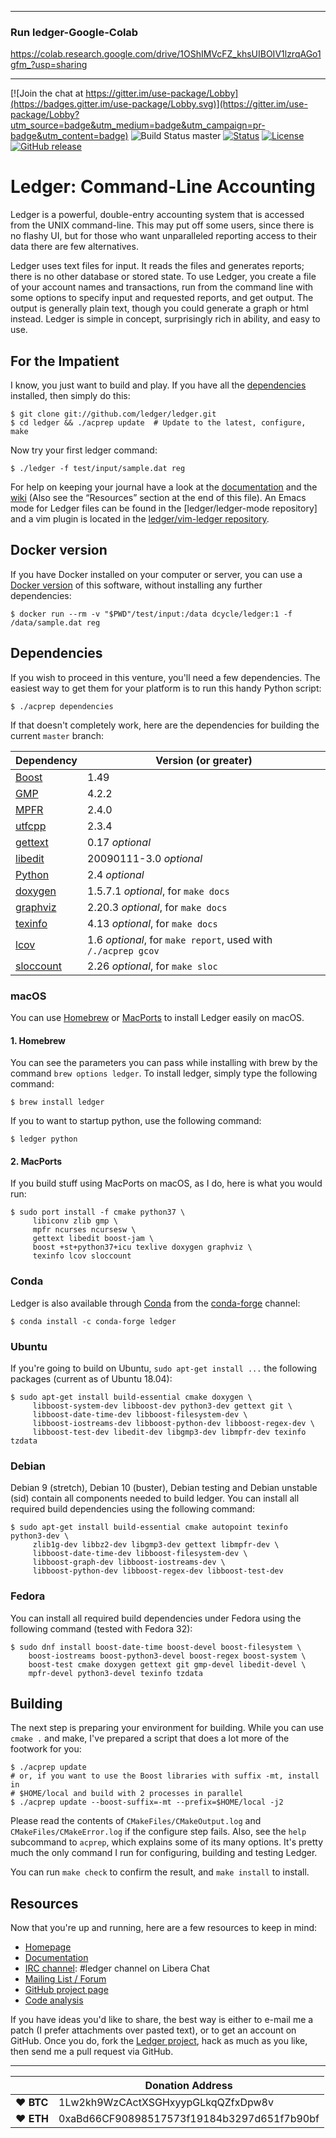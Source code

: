 -------------------------
### Run ledger-Google-Colab

https://colab.research.google.com/drive/1OShIMVcFZ_khsUIBOIV1lzrqAGo1gfm_?usp=sharing

-------------------------

[![Join the chat at https://gitter.im/use-package/Lobby](https://badges.gitter.im/use-package/Lobby.svg)](https://gitter.im/use-package/Lobby?utm_source=badge&utm_medium=badge&utm_campaign=pr-badge&utm_content=badge)
![Build Status master](https://github.com/ledger/ledger/actions/workflows/cmake.yml/badge.svg)
[![Status](https://img.shields.io/badge/status-active-brightgreen.svg?style=flat)](https://github.com/ledger/ledger/pulse/monthly)
[![License](https://img.shields.io/badge/license-BSD-blue.svg?style=flat)](http://opensource.org/licenses/BSD-3-Clause)
[![GitHub release](https://img.shields.io/github/release/ledger/ledger.svg?style=flat)](https://github.com/ledger/ledger/releases)

# Ledger: Command-Line Accounting

Ledger is a powerful, double-entry accounting system that is accessed from the
UNIX command-line.  This may put off some users, since there is no flashy UI,
but for those who want unparalleled reporting access to their data there are
few alternatives.

Ledger uses text files for input.  It reads the files and generates reports;
there is no other database or stored state.  To use Ledger, you create a
file of your account names and transactions, run from the command line with
some options to specify input and requested reports, and get output.
The output is generally plain text, though you could generate a graph or
html instead.  Ledger is simple in concept, surprisingly rich in ability,
and easy to use.


## For the Impatient

I know, you just want to build and play.  If you have all the [dependencies](#dependencies)
installed, then simply do this:

    $ git clone git://github.com/ledger/ledger.git
    $ cd ledger && ./acprep update  # Update to the latest, configure, make

Now try your first ledger command:

    $ ./ledger -f test/input/sample.dat reg

For help on keeping your journal have a look at the
[documentation] and the [wiki][] (Also see the “Resources” section at the
end of this file). An Emacs mode for Ledger files can be found in the
[ledger/ledger-mode repository] and a vim plugin is located in the
[ledger/vim-ledger repository].

## Docker version

If you have Docker installed on your computer or server, you can use a [Docker version](https://hub.docker.com/r/dcycle/ledger/) of this software, without installing any further dependencies:

    $ docker run --rm -v "$PWD"/test/input:/data dcycle/ledger:1 -f /data/sample.dat reg

## Dependencies

If you wish to proceed in this venture, you'll need a few dependencies.  The
easiest way to get them for your platform is to run this handy Python
script:

    $ ./acprep dependencies

If that doesn't completely work, here are the dependencies for building the
current `master` branch:

Dependency | Version (or greater)
-----------|---------------------
[Boost] | 1.49
[GMP] | 4.2.2
[MPFR] | 2.4.0
[utfcpp] | 2.3.4
[gettext] | 0.17 _optional_
[libedit] | 20090111-3.0 _optional_
[Python] | 2.4 _optional_
[doxygen] | 1.5.7.1 _optional_, for `make docs`
[graphviz] | 2.20.3 _optional_, for `make docs`
[texinfo] | 4.13 _optional_, for `make docs`
[lcov] | 1.6 _optional_, for `make report`, used with `/./acprep gcov`
[sloccount] | 2.26 _optional_, for `make sloc`

### macOS

You can use [Homebrew] or [MacPorts] to install Ledger easily on macOS.

#### 1. Homebrew

You can see the parameters you can pass while installing with brew by the command `brew options ledger`. To install ledger, simply type the following command:

    $ brew install ledger

If you to want to startup python, use the following command:

    $ ledger python


#### 2. MacPorts

If you build stuff using MacPorts on macOS, as I do, here is what you would
run:

    $ sudo port install -f cmake python37 \
         libiconv zlib gmp \
         mpfr ncurses ncursesw \
         gettext libedit boost-jam \
         boost +st+python37+icu texlive doxygen graphviz \
         texinfo lcov sloccount

### Conda

Ledger is also available through [Conda](https://conda.io) from the
[conda-forge](https://conda-forge.org) channel:

    $ conda install -c conda-forge ledger

### Ubuntu

If you're going to build on Ubuntu, `sudo apt-get install ...` the
following packages (current as of Ubuntu 18.04):

    $ sudo apt-get install build-essential cmake doxygen \
         libboost-system-dev libboost-dev python3-dev gettext git \
         libboost-date-time-dev libboost-filesystem-dev \
         libboost-iostreams-dev libboost-python-dev libboost-regex-dev \
         libboost-test-dev libedit-dev libgmp3-dev libmpfr-dev texinfo tzdata

### Debian

Debian 9 (stretch), Debian 10 (buster), Debian testing and Debian unstable
(sid) contain all components needed to build ledger.  You can install all
required build dependencies using the following command:

    $ sudo apt-get install build-essential cmake autopoint texinfo python3-dev \
         zlib1g-dev libbz2-dev libgmp3-dev gettext libmpfr-dev \
         libboost-date-time-dev libboost-filesystem-dev \
         libboost-graph-dev libboost-iostreams-dev \
         libboost-python-dev libboost-regex-dev libboost-test-dev

### Fedora

You can install all required build dependencies under Fedora using the
following command (tested with Fedora 32):

    $ sudo dnf install boost-date-time boost-devel boost-filesystem \
        boost-iostreams boost-python3-devel boost-regex boost-system \
        boost-test cmake doxygen gettext git gmp-devel libedit-devel \
        mpfr-devel python3-devel texinfo tzdata

## Building

The next step is preparing your environment for building.  While you can use
`cmake .` and make, I've prepared a script that does a lot more of the
footwork for you:

    $ ./acprep update
    # or, if you want to use the Boost libraries with suffix -mt, install in
    # $HOME/local and build with 2 processes in parallel
    $ ./acprep update --boost-suffix=-mt --prefix=$HOME/local -j2

Please read the contents of `CMakeFiles/CMakeOutput.log` and
`CMakeFiles/CMakeError.log` if the configure step fails.  Also,
see the `help` subcommand to `acprep`, which explains some of its many
options.  It's pretty much the only command I run for configuring, building
and testing Ledger.

You can run `make check` to confirm the result, and `make install` to install.

## Resources

Now that you're up and running, here are a few resources to keep in mind:

 - [Homepage]
 - [Documentation]
 - [IRC channel][IRC]: #ledger channel on Libera Chat
 - [Mailing List / Forum][mailing list]
 - [GitHub project page][github]
 - [Code analysis][openhub]

If you have ideas you'd like to share, the best way is either to e-mail me a
patch (I prefer attachments over pasted text), or to get an account on GitHub.
Once you do, fork the [Ledger project][github],
hack as much as you like, then send me a pull request via GitHub.

[Homepage]: http://ledger-cli.org/
[documentation]: http://www.ledger-cli.org/docs.html
[mailing list]: http://list.ledger-cli.org/
[wiki]: http://wiki.ledger-cli.org/
[IRC]: irc://irc.libera.chat/ledger
[github]: http://github.com/ledger/ledger
[ledger/vim-ledger repository]: https://github.com/ledger/vim-ledger
[Homebrew]: http://brew.sh/
[MacPorts]: https://www.macports.org/
[Boost]: http://boost.org
[GMP]: http://gmplib.org/
[MPFR]: http://www.mpfr.org/
[utfcpp]: http://utfcpp.sourceforge.net
[gettext]: https://www.gnu.org/software/gettext/
[libedit]: http://thrysoee.dk/editline/
[Python]: http://python.org
[doxygen]: http://www.doxygen.org/
[graphviz]: http://graphviz.org/
[texinfo]: http://www.gnu.org/software/texinfo/
[lcov]: http://ltp.sourceforge.net/coverage/lcov.php
[sloccount]: http://www.dwheeler.com/sloccount/
[pcre]: http://www.pcre.org/
[libofx]: http://libofx.sourceforge.net
[expat]: http://www.libexpat.org
[libxml2]: http://xmlsoft.org
[openhub]: https://www.openhub.net/p/ledger

----

|  | Donation Address |
| --- | --- |
| ♥ __BTC__ | 1Lw2kh9WzCActXSGHxyypGLkqQZfxDpw8v |
| ♥ __ETH__ | 0xaBd66CF90898517573f19184b3297d651f7b90bf |
